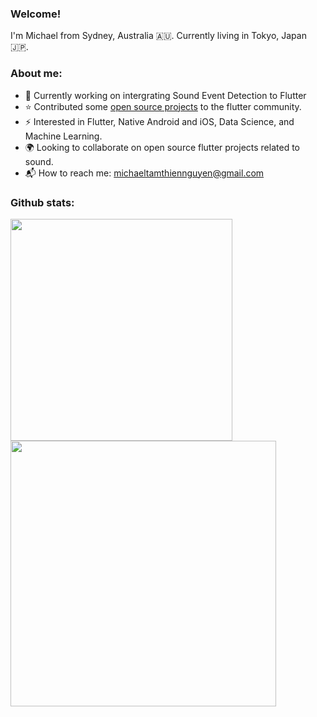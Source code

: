 ### Welcome!

I'm Michael from Sydney, Australia 🇦🇺. Currently living in Tokyo, Japan 🇯🇵. 

### About me:

- 🎁 Currently working on intergrating Sound Event Detection to Flutter
- ⭐ Contributed some [open source projects](https://pub.dev/packages/tflite_audio) to the flutter community. 
- ⚡ Interested in Flutter, Native Android and iOS, Data Science, and Machine Learning.
- 🌍 Looking to collaborate on open source flutter projects related to sound.
- 📬 How to reach me: michaeltamthiennguyen@gmail.com

### Github stats:

<img align="left"  width="355px" src="https://github-readme-stats.anuraghazra1.vercel.app/api/top-langs/?username=Caldarie&layout=compact&theme=radical" />

<img align="center" width="425px" src="https://github-readme-stats.vercel.app/api?username=Caldarie&show_icons=true&theme=radical" />

